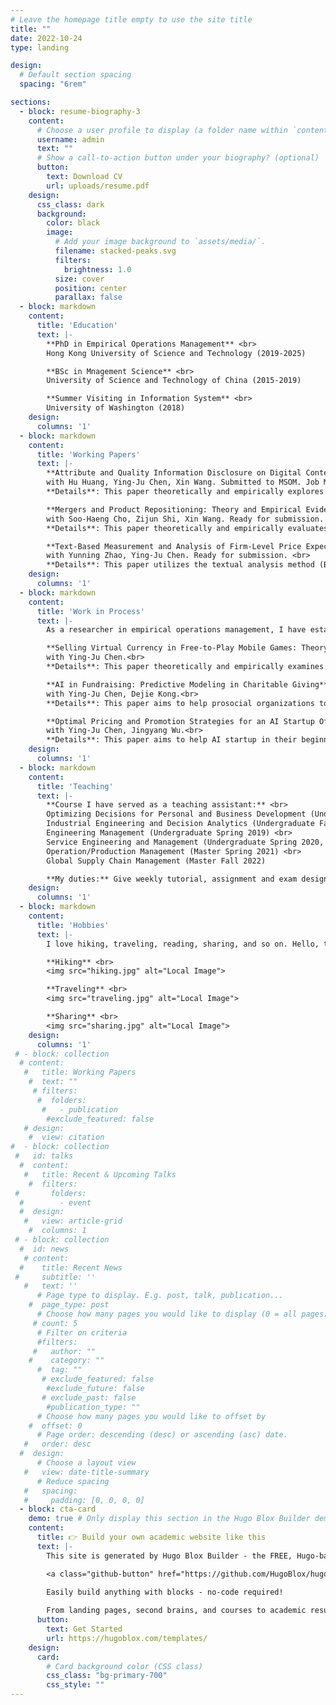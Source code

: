 ```yaml
---
# Leave the homepage title empty to use the site title
title: ""
date: 2022-10-24
type: landing

design:
  # Default section spacing
  spacing: "6rem"

sections:
  - block: resume-biography-3
    content:
      # Choose a user profile to display (a folder name within `content/authors/`)
      username: admin
      text: ""
      # Show a call-to-action button under your biography? (optional)
      button:
        text: Download CV
        url: uploads/resume.pdf
    design:
      css_class: dark
      background:
        color: black
        image:
          # Add your image background to `assets/media/`.
          filename: stacked-peaks.svg
          filters:
            brightness: 1.0
          size: cover
          position: center
          parallax: false
  - block: markdown
    content:
      title: 'Education'
      text: |-
        **PhD in Empirical Operations Management** <br>
        Hong Kong University of Science and Technology (2019-2025)

        **BSc in Mnagement Science** <br>
        University of Science and Technology of China (2015-2019)

        **Summer Visiting in Information System** <br>
        University of Washington (2018)
    design:
      columns: '1'
  - block: markdown
    content:
      title: 'Working Papers'
      text: |-
        **Attribute and Quality Information Disclosure on Digital Content Platforms: Theory and Empirical Evidence** <br>
        with Hu Huang, Ying-Ju Chen, Xin Wang. Submitted to MSOM. Job Market Paper. <br>
        **Details**: This paper theoretically and empirically explores information disclosure strategies in the digital content platform. Our results indicate that firms with higher vertical quality are less likely to disclose attribute information to consumers, irrespective of the availability of quality information.

        **Mergers and Product Repositioning: Theory and Empirical Evidence** <br>
        with Soo-Haeng Cho, Zijun Shi, Xin Wang. Ready for submission. <br>
        **Details**: This paper theoretically and empirically evaluates the merger effects of consumer welfare after product repositioning. A merger between two firms in the high-end markets is possible to improve consumer surplus, whereas a merger between two firms in the low-end markets always hurts consumers.

        **Text-Based Measurement and Analysis of Firm-Level Price Expectations from Earnings Call Transcripts** <br>
        with Yunning Zhao, Ying-Ju Chen. Ready for submission. <br>
        **Details**: This paper utilizes the textual analysis method (BERT) to develop a paradigm for measuring firms’ expectations and construct a novel firm-level indicator of firms’ price expectations based on over 400, 000 quarterly earnings conference-call transcripts.
    design:
      columns: '1'
  - block: markdown
    content:
      title: 'Work in Process'
      text: |-
        As a researcher in empirical operations management, I have established many strong connections with industry and academia. Typically, it takes several years to await the outcomes of an empirical research project. Patience, enthusiasm, and a touch of luck are indispensable companions on this academic journey. I list some of my ongoing work here.

        **Selling Virtual Currency in Free-to-Play Mobile Games: Theory and Empirical Evidence** <br>
        with Ying-Ju Chen.<br>
        **Details**: This paper theoretically and empirically examines the optimal virtual currency strategy of the free-to-play mobile game design scenario. The data is obtained through a game data agency who provides everyday investigations over apps across different platforms.

        **AI in Fundraising: Predictive Modeling in Charitable Giving** <br>
        with Ying-Ju Chen, Dejie Kong.<br>
        **Details**: This paper aims to help prosocial organizations to find their optimal fundraising strategies. The data is obtained through a prosocial data platform who provides services to a large number of NGOs.

        **Optimal Pricing and Promotion Strategies for an AI Startup Offering Software-Hardware Emotion Solutions** <br>
        with Ying-Ju Chen, Jingyang Wu.<br>
        **Details**: This paper aims to help AI startup in their beginning period. The data is obtained from an AI startup company.
    design:
      columns: '1'
  - block: markdown
    content:
      title: 'Teaching'
      text: |-
        **Course I have served as a teaching assistant:** <br>
        Optimizing Decisions for Personal and Business Development (Undergraduate Spring 2023) <br>
        Industrial Engineering and Decision Analytics (Undergraduate Fall 2020, Fall 2021) <br>
        Engineering Management (Undergraduate Spring 2019) <br>
        Service Engineering and Management (Undergraduate Spring 2020, Spring 2021, Fall 2022) <br>
        Operation/Production Management (Master Spring 2021) <br>
        Global Supply Chain Management (Master Fall 2022) 

        **My duties:** Give weekly tutorial, assignment and exam design, lecture assistant, grading work, office hour. Students said that I am friendly and helpful. <span class="red-heart" style="color: red;">❤️</span> &hearts;
    design:
      columns: '1'
  - block: markdown
    content:
      title: 'Hobbies'
      text: |-
        I love hiking, traveling, reading, sharing, and so on. Hello, the fantastic world!

        **Hiking** <br>
        <img src="hiking.jpg" alt="Local Image">

        **Traveling** <br>
        <img src="traveling.jpg" alt="Local Image">

        **Sharing** <br>
        <img src="sharing.jpg" alt="Local Image">
    design:
      columns: '1'
 # - block: collection
  # content:
   #   title: Working Papers
    #  text: ""
     # filters:
      #  folders:
       #   - publication
        #exclude_featured: false
   # design:
    #  view: citation
#  - block: collection
 #   id: talks
  #  content:
   #   title: Recent & Upcoming Talks
    #  filters:
 #       folders:
  #        - event
  #  design:
   #   view: article-grid
    #  columns: 1
 # - block: collection
  #  id: news
   # content:
  #    title: Recent News
 #     subtitle: ''
   #   text: ''
      # Page type to display. E.g. post, talk, publication...
    #  page_type: post
      # Choose how many pages you would like to display (0 = all pages)
     # count: 5
      # Filter on criteria
      #filters:
     #   author: ""
    #    category: ""
      #  tag: ""
       # exclude_featured: false
        #exclude_future: false
       # exclude_past: false
        #publication_type: ""
      # Choose how many pages you would like to offset by
    #  offset: 0
      # Page order: descending (desc) or ascending (asc) date.
   #   order: desc
  #  design:
      # Choose a layout view
   #   view: date-title-summary
      # Reduce spacing
   #   spacing:
   #     padding: [0, 0, 0, 0]
  - block: cta-card
    demo: true # Only display this section in the Hugo Blox Builder demo site
    content:
      title: 👉 Build your own academic website like this
      text: |-
        This site is generated by Hugo Blox Builder - the FREE, Hugo-based open source website builder trusted by 250,000+ academics like you.

        <a class="github-button" href="https://github.com/HugoBlox/hugo-blox-builder" data-color-scheme="no-preference: light; light: light; dark: dark;" data-icon="octicon-star" data-size="large" data-show-count="true" aria-label="Star HugoBlox/hugo-blox-builder on GitHub">Star</a>

        Easily build anything with blocks - no-code required!
        
        From landing pages, second brains, and courses to academic resumés, conferences, and tech blogs.
      button:
        text: Get Started
        url: https://hugoblox.com/templates/
    design:
      card:
        # Card background color (CSS class)
        css_class: "bg-primary-700"
        css_style: ""
---
```

